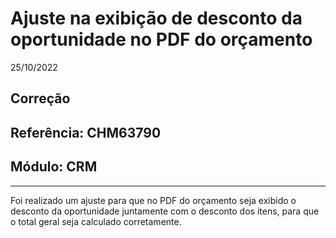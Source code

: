 # Ajuste na exibição de desconto da oportunidade no PDF do orçamento
25/10/2022
## Correção
## Referência: CHM63790
## Módulo: CRM
***

Foi realizado um ajuste para que no PDF do orçamento seja exibido o desconto da oportunidade juntamente com o desconto dos itens, para que o total geral seja calculado corretamente.
